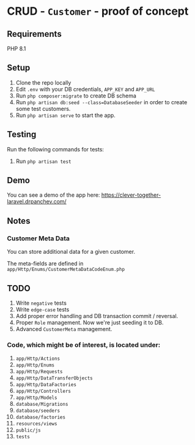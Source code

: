 # CRUD - `Customer` - proof of concept

## Requirements
PHP 8.1

## Setup
1. Clone the repo locally
2. Edit `.env` with your DB credentials, `APP_KEY` and `APP_URL`
3. Run `php composer:migrate` to create DB schema
4. Run `php artisan db:seed --class=DatabaseSeeder` in order to create some test customers.
5. Run `php artisan serve` to start the app.

## Testing
Run the following commands for tests:
1. Run `php artisan test`

## Demo
You can see a demo of the app here: https://clever-together-laravel.drpanchev.com/

## Notes

### Customer Meta Data
You can store additional data for a given customer. 

The meta-fields are defined in `app/Http/Enums/CustomerMetaDataCodeEnum.php`

## TODO
1. Write `negative` tests
2. Write `edge-case` tests
3. Add proper error handling and DB transaction commit / reversal.
4. Proper `Role` management. Now we're just seeding it to DB.
5. Advanced `CustomerMeta` management.

### Code, which might be of interest, is located under:
1. `app/Http/Actions`
2. `app/Http/Enums`
3. `app/Http/Requests`
4. `app/Http/DataTransferObjects`
5. `app/Http/DataFactories`
6. `app/Http/Controllers`
7. `app/Http/Models`
8. `database/Migrations`
9. `database/seeders`
10. `database/factories`
11. `resources/views`
12. `public/js`
13. `tests`
